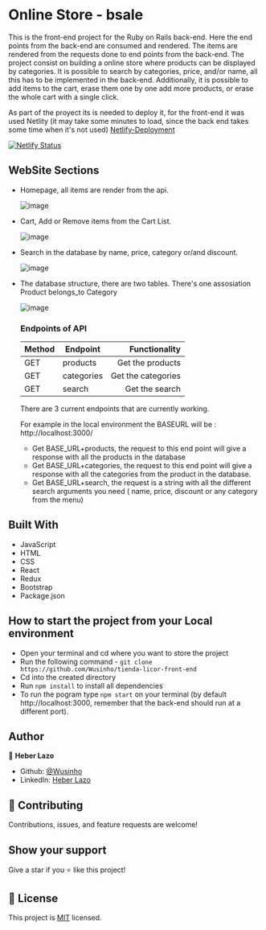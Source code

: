 # Online Store - bsale

This is the front-end project for the Ruby on Rails back-end. Here the end points from the back-end are consumed and rendered. The items are rendered from the requests done to end points from the back-end.
The project consist on building a online store where products can be displayed by categories.
It is possible to search by categories, price, and/or name, all this has to be implemented in the back-end. Additionally, it is possible to add items to the cart, erase them one by one add more products, or erase the whole cart with a single click.

As part of the proyect its is needed to deploy it, for the front-end it was used Netlity (it may take some minutes to load, since the back end takes some time when it's not used)
[Netlify-Deployment](https://61b6c8a4e5d4a6d1def961bb--competent-mcnulty-9b9b65.netlify.app/)

[![Netlify Status](https://api.netlify.com/api/v1/badges/27052ef2-c6a3-4b01-9a4d-f11438f88ff4/deploy-status)](https://app.netlify.com/sites/competent-mcnulty-9b9b65/deploys)

## WebSite Sections

- Homepage, all items are render from the api.

  ![image](./src/assets/Home.png)

- Cart, Add or Remove items from the Cart List.

  ![image](./src/assets/Cart.png)

- Search in the database by name, price, category or/and discount.

  ![image](./src/assets/Search.png)

- The database structure, there are two tables. There's one assosiation Product belongs_to Category

  ![image](./src/assets/data_base.png)

  ### **Endpoints of API**

  | Method | Endpoint   |      Functionality |
  | ------ | ---------- | -----------------: |
  | GET    | products   |   Get the products |
  | GET    | categories | Get the categories |
  | GET    | search     |     Get the search |

  There are 3 current endpoints that are currently working.

  For example in the local environment the BASEURL will be : http://localhost:3000/

  - Get BASE_URL+products, the request to this end point will give a response with all the products in the database
  - Get BASE_URL+categories, the request to this end point will give a response with all the categories from the product in the database.
  - Get BASE_URL+search, the request is a string with all the different search arguments you need ( name, price, discount or any category from the menu)

## Built With

- JavaScript
- HTML
- CSS
- React
- Redux
- Bootstrap
- Package.json

## How to start the project from your Local environment

- Open your terminal and cd where you want to store the project
- Run the following command - `git clone https://github.com/Wusinho/tienda-licor-front-end`
- Cd into the created directory
- Run `npm install` to install all dependencies
- To run the pogram type `npm start` on your terminal (by default http://localhost:3000, remember that the back-end should run at a different port).

## Author

👤 **Heber Lazo**

- Github: [@Wusinho](https://github.com/Wusinho)
- LinkedIn: [Heber Lazo](https://www.linkedin.com/in/heber-lazo-benza-523266133/)

## 🤝 Contributing

Contributions, issues, and feature requests are welcome!

## Show your support

Give a star if you :star: like this project!

## 📝 License

This project is [MIT](LICENSE) licensed.
